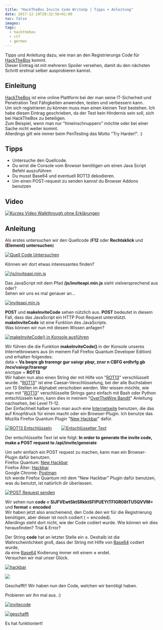 ```yaml
---
title: "HackTheBox Invite Code WriteUp | Tipps + Anleitung"
date: 2017-12-19T20:32:56+01:00
toc: false
images:
tags:
  - hackthebox
  - ctf
  - german
---
```


Tipps und Anleitung dazu, wie man an den Registrierungs Code für [HackTheBox](http://hackthebox.eu/) kommt.  
Dieser Eintrag ist mit mehreren Spoiler versehen, damit du den nächsten Schritt erstmal selber ausprobieren kannst.

## **Einleitung**

[HackTheBox](http://hackthebox.eu/) ist eine online Plattform bei der man seine IT-Sicherheit und Penetration Test Fähigkeiten anwenden, testen und verbessern kann.  
Um sich registrieren zu können muss man einen kleinen Test bestehen. Ich habe diesen Eintrag geschrieben, da der Test kein Hindernis sein soll, sich bei HackTheBox zu beteiligen.  
Zum Beispiel, wenn man nur "hineinschnuppern" möchte oder bei einer Sache nicht weiter kommt.  
Allerdings gilt wie immer beim PenTesting das Motto "Try Harder!". :)

## **Tipps**

- Untersuche den Quellcode.
- Du wirst die Console vom Browser benötigen um einen Java Script Befehl auszuführen
- Du musst Base64 und eventuell ROT13 dekodieren.
- Um einen POST-request zu senden kannst du Browser Addons benutzen

## **Video**

[![Kurzes Video Walkthrough ohne Erklärungen](http://img.youtube.com/vi/5bEOmzgnWC4/0.jpg)](http://www.youtube.com/embed/5bEOmzgnWC4)

## **Anleitung**

Als erstes untersuchen wir den Quellcode (**F12** oder **Rechtsklick** und **(Element) untersuchen**)

[![Quell Code Untersuchen](https://i.imgur.com/H11xz1Q.jpg)](https://i.imgur.com/H11xz1Q.jpg)

Können wir dort etwas interessantes finden?

[![/js/inviteapi.min.js](https://imgur.com/wj1ZgR5.jpg)](https://imgur.com/wj1ZgR5.jpg)

Das JavaScript mit dem Pfad **/js/inviteapi.min.js** sieht vielversprechend aus oder?  
Sehen wir uns es mal genauer an...

[![inviteapi.min.js](https://imgur.com/NGOlxgY.jpg)](https://imgur.com/NGOlxgY.jpg)

**POST** und **makeInviteCode** sehen nützlich aus. **POST** bedeutet in diesem Fall, dass das JavaScript ein HTTP Post Request unterstützt. **makeInviteCode** ist eine Funktion des JavaScripts.  
Was können wir nun mit diesem Wissen anfagen?

[![makeInviteCode() in Konsole ausführen](https://imgur.com/HMmOBL0.jpg)](https://imgur.com/HMmOBL0.jpg)

Wir führen die die Funktion **makeInviteCode()** in der Konsole unseres Internetbrowsers aus (in meinem Fall Firefox Quantum Developer Edition) und erhalten folgendes:  
data = **Va beqre gb trarengr gur vaivgr pbqr, znxr n CBFG erdhrfg gb /ncv/vaivgr/trarengr**  
enctype = **ROT13**  
Wir haben nun also einen String der mit Hilfe von "[ROT13](https://de.wikipedia.org/wiki/ROT13)" verschlüsselt wurde. "[ROT13](https://de.wikipedia.org/wiki/ROT13)" ist eine Caesar-Verschlüsselung, bei der alle Buchstaben um 13 Stellen im Alphabet verschoben werden. Wer wissen möchte, wie man mit "[ROT13](https://de.wikipedia.org/wiki/ROT13)" verschlüsselte Strings ganz einfach mit Bash oder Python entschlüsseln kann, kann dies in meinem "[OverTheWire Bandit](https://www.m10x.de/ctf-wargame/overthewire-bandit/)" Anleitung nachsehen, bei Level 11-12.  
Der Einfachheit halber kann man auch eine [Internetseite](https://gc.de/gc/rot13/) benutzen, die das auf Knopfdruck für einen macht oder ein Browser-Plugin. Ich benutze das Mozilla Firefox Quantum Plugin "[New Hackbar](https://addons.mozilla.org/de/firefox/addon/new-hackbar/)" dafür.

[![ROT13 Entschlüsseln](https://imgur.com/H5k78vR.jpg)](https://imgur.com/H5k78vR.jpg)        [![Entschlüsselter Text](https://imgur.com/XTNxz7K.jpg)](https://imgur.com/XTNxz7K.jpg)

Der entschlüsselte Text ist wie folgt: **In order to generate the invite code, make a POST request to /api/invite/generate**

Um sehr einfach ein POST request zu machen, kann man ein Browser-Plugin dafür benutzen.  
Firefox Quantum: [New Hackbar](https://addons.mozilla.org/de/firefox/addon/new-hackbar/)  
Firefox Älter: [Hackbar](https://addons.mozilla.org/de/firefox/addon/hackbar/)  
Google Chrome: [Postman](https://chrome.google.com/webstore/detail/postman/fhbjgbiflinjbdggehcddcbncdddomop)  
Ich werde Firefox Quantum mit dem "New Hackbar" Plugin dafür benutzen, was du benutzt, ist natürlich dir überlassen.

[![POST Request senden](https://imgur.com/Pa9AEOB.jpg)](https://imgur.com/Pa9AEOB.jpg)

Wir sehen nun **code = SIJFVEwtSktSRkktSFIPUEYtTFIGR08tTU5QVVM=** und **format = encoded**  
Wir haben jetzt also anscheinend, den Code den wir für die Registrierung benötigen, aber dieser ist noch codiert ( = encoded).  
Allerdings steht dort nicht, wie der Code codiert wurde. Wie können wir dies herausfinden? Trial & Error?

Der String **code** hat an letzter Stelle ein **=**. Deshalb ist die Wahrscheinlichkeit groß, dass der String mit Hilfe von [Base64](https://de.wikipedia.org/wiki/Base64) codiert wurde,  
da eine [Base64](https://de.wikipedia.org/wiki/Base64) Kodierung immer mit einem **=** endet.  
Versuchen wir mal unser Glück.

[![hackbar](https://imgur.com/ZID9EW1.jpg)](https://imgur.com/ZID9EW1.jpg)

[![](https://imgur.com/BfAP5mB.jpg)](https://imgur.com/BfAP5mB.jpg)

Geschafft!! Wir haben nun den Code, welchen wir benötigt haben.

Probieren wir ihn mal aus. :)

[![invitecode](https://imgur.com/8tGsDNW.jpg)](https://imgur.com/8tGsDNW.jpg)

[![geschafft](https://imgur.com/5eCssZ4.jpg)](https://imgur.com/5eCssZ4.jpg)

Es hat funktioniert!